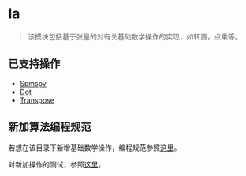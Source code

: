 # la

> 该模块包括基于张量的对有关基础数学操作的实现，如转置，点乘等。

## 已支持操作

* [Spmspv](la/spmspv.md)
* [Dot](la/dot.md)
* [Transpose](la/transpose.md)

## 新加算法编程规范

若想在该目录下新增基础数学操作，编程规范参照[这里](../part4/new-op.md)。

对新加操作的测试，参照[这里](../part4/test-op.md)。